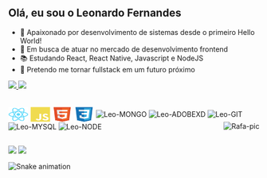 ## Olá,  eu sou o Leonardo Fernandes
- 📖 Apaixonado por desenvolvimento de sistemas desde o primeiro Hello World!
- 🎯 Em busca de atuar no mercado de desenvolvimento frontend
- 📚 Estudando React, React Native, Javascript e NodeJS
- 💭 Pretendo me tornar fullstack em um futuro próximo


<div>
  <a href="https://github.com/leonascimeto">
  <img height="160em" src="https://github-readme-stats.vercel.app/api?username=leonascimeto&show_icons=true&theme=dracula&include_all_commits=true&count_private=true"/>
  <img height="160em" src="https://github-readme-stats.vercel.app/api/top-langs/?username=leonascimeto&layout=compact&langs_count=7&theme=dracula"/>
  </a>
</div>


<div style="display: inline_block"><br><br>
  <img align="center" alt="Leo-React" height="30" width="40" src="https://raw.githubusercontent.com/devicons/devicon/master/icons/react/react-original.svg">
  <img align="center" alt="Leo-Js" height="30" width="40" src="https://raw.githubusercontent.com/devicons/devicon/master/icons/javascript/javascript-plain.svg">
  <img align="center" alt="Leo-HTML" height="30" width="40" src="https://raw.githubusercontent.com/devicons/devicon/master/icons/html5/html5-original.svg">
  <img align="center" alt="Leo-CSS" height="30" width="40" src="https://raw.githubusercontent.com/devicons/devicon/master/icons/css3/css3-original.svg">
  <img align="center" alt="Leo-MONGO" height="30" width="40" src="https://cdn.jsdelivr.net/gh/devicons/devicon/icons/mongodb/mongodb-original.svg" />
  <img align="center" alt="Leo-ADOBEXD" height="30" width="40" src="https://cdn.jsdelivr.net/gh/devicons/devicon/icons/xd/xd-plain.svg" />
  <img  align="center" alt="Leo-GIT" height="30" width="40"  src="https://cdn.jsdelivr.net/gh/devicons/devicon/icons/git/git-plain.svg" />
  <img align="center" alt="Leo-MYSQL" height="30" width="40" src="https://cdn.jsdelivr.net/gh/devicons/devicon/icons/mysql/mysql-original.svg" />
  <img align="center" alt="Leo-NODE" height="30" width="40" src="https://cdn.jsdelivr.net/gh/devicons/devicon/icons/nodejs/nodejs-original.svg" />
<img  align="right" alt="Rafa-pic" height="150" src="https://media1.giphy.com/media/f3iwJFOVOwuy7K6FFw/giphy.gif?cid=ecf05e478r8qa544fk7h6nlp3635ar3j62j58lu0snbnlu93&rid=giphy.gif&ct=g">
</div>

## 

<div>
  <a href = "mailto:nascimentoleo899@gmail.com"><img src="https://img.shields.io/badge/-Gmail-%23333?style=for-the-badge&logo=gmail&logoColor=white" target="_blank"></a>
  <a href="https://www.linkedin.com/in/leonascimentopro/" target="_blank"><img src="https://img.shields.io/badge/-LinkedIn-%230077B5?style=for-the-badge&logo=linkedin&logoColor=white" target="_blank"></a> 
</div>

  ![Snake animation](https://github.com/leonascimeto/leonascimeto/blob/output/github-contribution-grid-snake.svg)


